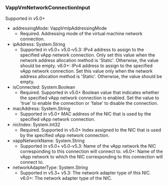 ### VappVmNetworkConnectionInput
Supported in v5.0+

- addressingMode: VappVmIpAddressingMode
  - Required. Addressing mode of the virtual machine network connection.
- ipAddress: System.String
  - Supported in v5.0+
v5.0-v5.3: IPv4 address to assign to the specified vApp network connection. Only set this value when the network address allocation method is 'Static'. Otherwise, the value should be empty.
v6.0+: IPv4 address to assign to the specified vApp network connection. Set this value only when the network address allocation method is 'Static'. Otherwise, the value should be empty.
- isConnected: System.Boolean
  - Required. Supported in v5.0+
Boolean value that indicates whether the specified vApp network connection is enabled. Set the value to 'true' to enable the connection or 'false' to disable the connection.
- macAddress: System.String
  - Supported in v5.0+
MAC address of the NIC that is used by the specified vApp network connection.
- nicIndex: System.Int32
  - Required. Supported in v5.0+
Index assigned to the NIC that is used by the specified vApp network connection.
- vappNetworkName: System.String
  - Supported in v5.0+
v5.0-v5.3: Name of the vApp network the NIC corresponding to this connection will connect to.
v6.0+: Name of the vApp network to which the NIC corresponding to this connection will connect to.
- networkAdapterType: System.String
  - Supported in v5.3+
v5.3: The network adapter type of this NIC.
v6.0+: The network adapter type of the NIC.
